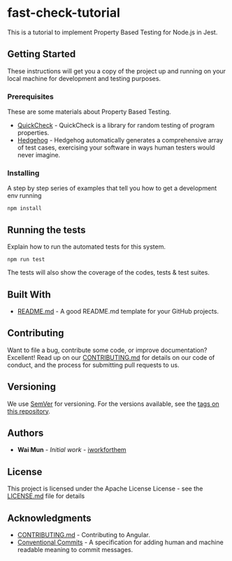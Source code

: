# fast-check-tutorial

This is a tutorial to implement Property Based Testing for Node.js in Jest.

## Getting Started

These instructions will get you a copy of the project up and running on your local machine for development and testing purposes.

### Prerequisites

These are some materials about Property Based Testing.

* [QuickCheck](https://hackage.haskell.org/package/QuickCheck) - QuickCheck is a library for random testing of program properties.
* [Hedgehog](https://hedgehog.qa/) - Hedgehog automatically generates a comprehensive array of test cases, exercising your software in ways human testers would never imagine.

### Installing

A step by step series of examples that tell you how to get a development env running

```
npm install
```

## Running the tests

Explain how to run the automated tests for this system.

```
npm run test
```

The tests will also show the coverage of the codes, tests & test suites.

## Built With

* [README.md](https://github.com/iworkforthem/README.md/blob/master/README.md) - A good README.md template for your GitHub projects.

## Contributing

Want to file a bug, contribute some code, or improve documentation? Excellent! Read up on our [CONTRIBUTING.md](https://github.com/angular/angular/blob/master/CONTRIBUTING.md) for details on our code of conduct, and the process for submitting pull requests to us.

## Versioning

We use [SemVer](http://semver.org/) for versioning. For the versions available, see the [tags on this repository](https://github.com/your/project/tags). 

## Authors

* **Wai Mun** - *Initial work* - [iworkforthem](https://github.com/iworkforthem)

## License

This project is licensed under the Apache License License - see the [LICENSE.md](LICENSE.md) file for details

## Acknowledgments

* [CONTRIBUTING.md](https://github.com/angular/angular/blob/master/CONTRIBUTING.md) - Contributing to Angular.
* [Conventional Commits](https://www.conventionalcommits.org/) - A specification for adding human and machine readable meaning to commit messages.
